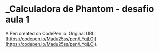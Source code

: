 # _Calculadora de Phantom - desafio aula 1

A Pen created on CodePen.io. Original URL: [https://codepen.io/Madu25ss/pen/LYqjLOj](https://codepen.io/Madu25ss/pen/LYqjLOj).

